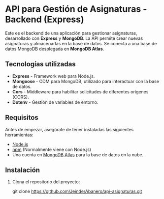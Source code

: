 # API para Gestión de Asignaturas - Backend (Express)

Este es el backend de una aplicación para gestionar asignaturas, desarrollado con **Express** y **MongoDB**. La API permite crear nuevas asignaturas y almacenarlas en la base de datos. Se conecta a una base de datos MongoDB desplegada en **MongoDB Atlas**.

## Tecnologías utilizadas

- **Express** - Framework web para Node.js.
- **Mongoose** - ODM para MongoDB, utilizado para interactuar con la base de datos.
- **Cors** - Middleware para habilitar solicitudes de diferentes orígenes (CORS).
- **Dotenv** - Gestión de variables de entorno.

## Requisitos

Antes de empezar, asegúrate de tener instaladas las siguientes herramientas:

- [Node.js](https://nodejs.org/)
- [npm](https://www.npmjs.com/) (Normalmente viene con Node.js)
- Una cuenta en [MongoDB Atlas](https://www.mongodb.com/cloud/atlas) para la base de datos en la nube.

## Instalación

1. Clona el repositorio del proyecto:

   git clone https://github.com/JeinderAbanero/api-asignaturas.git
